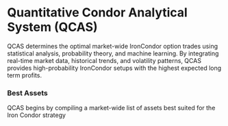 # Quantitative Condor Analytical System (QCAS)
QCAS determines the optimal market-wide IronCondor option trades using statistical analysis, probability theory, and machine learning. By integrating real-time market data, historical trends, and volatility patterns, QCAS provides high-probability IronCondor setups with the highest expected long term profits. 

### Best Assets
QCAS begins by compiling a market-wide list of assets best suited for the Iron Condor strategy
